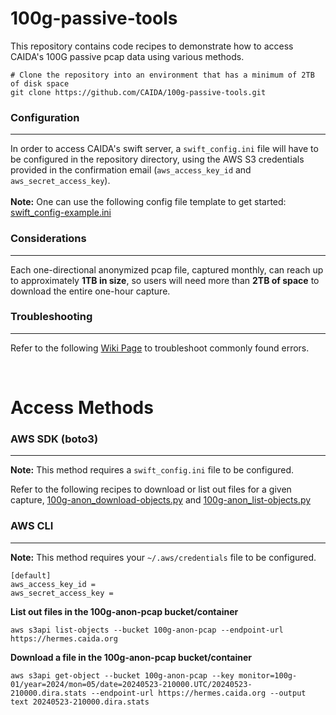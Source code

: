# 100g-passive-tools
This repository contains code recipes to demonstrate how to access CAIDA's 100G passive pcap data using various methods.

```
# Clone the repository into an environment that has a minimum of 2TB of disk space
git clone https://github.com/CAIDA/100g-passive-tools.git
```

### Configuration
---
In order to access CAIDA's swift server, a `swift_config.ini` file will have to be configured in the repository directory, using the AWS S3 credentials provided in the confirmation email (`aws_access_key_id` and `aws_secret_access_key`).<br/><br/>
**Note:** One can use the following config file template to get started: [swift_config-example.ini](https://github.com/CAIDA/100g-passive-tools/blob/main/swift_config-example.ini)

### Considerations

---
Each one-directional anonymized pcap file, captured monthly, can reach up to approximately **1TB in size**, so users will need more than **2TB of space** to download the entire one-hour capture.

### Troubleshooting

---
Refer to the following [Wiki Page](https://github.com/CAIDA/100g-passive-tools/wiki/Troubleshooting) to troubleshoot commonly found errors.

<br/>

# Access Methods

### AWS SDK (boto3)

---
**Note:** This method requires a `swift_config.ini` file to be configured.

Refer to the following recipes to download or list out files for a given capture, [100g-anon_download-objects.py](https://github.com/CAIDA/100g-passive-tools/blob/main/100g-anon_download-objects.py) and [100g-anon_list-objects.py](https://github.com/CAIDA/100g-passive-tools/blob/main/100g-anon_list-objects.py)

### AWS CLI

---
**Note:** This method requires your `~/.aws/credentials` file to be configured.
```
[default]
aws_access_key_id = 
aws_secret_access_key = 
```

**List out files in the 100g-anon-pcap bucket/container**<br/>
```
aws s3api list-objects --bucket 100g-anon-pcap --endpoint-url https://hermes.caida.org
```

**Download a file in the 100g-anon-pcap bucket/container**<br/>
```
aws s3api get-object --bucket 100g-anon-pcap --key monitor=100g-01/year=2024/mon=05/date=20240523-210000.UTC/20240523-210000.dira.stats --endpoint-url https://hermes.caida.org --output text 20240523-210000.dira.stats
```
